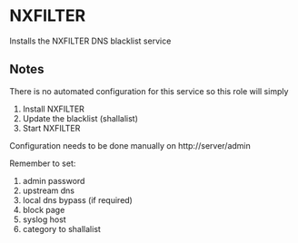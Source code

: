 # NXFILTER

Installs the NXFILTER DNS blacklist service

## Notes

There is no automated configuration for this service so this role will simply

1. Install NXFILTER
2. Update the blacklist (shallalist)
3. Start NXFILTER

Configuration needs to be done manually on http://server/admin

Remember to set:

1. admin password
2. upstream dns
3. local dns bypass (if required)
4. block page
5. syslog host
6. category to shallalist